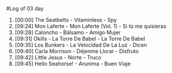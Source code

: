 #Log of 03 day

1. [00:00] The Seatbelts - Vitaminless - Spy
1. [09:24] Mon Laferte - Mon Laferte (Vol. 1) - Si tú me quisieras
1. [09:28] Caloncho - Bálsamo - Amigo Mujer
1. [09:31] Okills - La Torre De Babel - La Torre De Babel
1. [09:35] Los Bunkers - La Velocidad De La Luz - Dicen
1. [09:40] Carla Morrison - Déjenme Llorar - Disfruto
1. [09:42] Little Jesus - Norte - Truco
1. [09:45] Hello Seahorse! - Arunima - Buen Viaje
